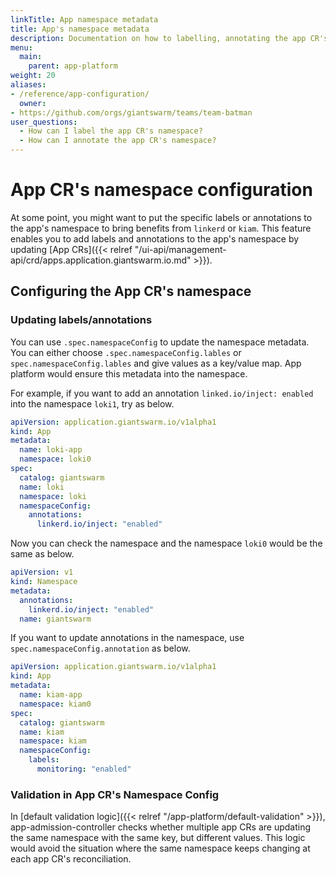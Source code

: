 ```yaml
---
linkTitle: App namespace metadata
title: App's namespace metadata
description: Documentation on how to labelling, annotating the app CR's namespace
menu:
  main:
    parent: app-platform
weight: 20
aliases:
- /reference/app-configuration/
  owner:
- https://github.com/orgs/giantswarm/teams/team-batman
user_questions:
  - How can I label the app CR's namespace?
  - How can I annotate the app CR's namespace?
---
```


# App CR's namespace configuration

At some point, you might want to put the specific labels or annotations to the app's namespace to bring benefits from `linkerd` or `kiam`.
This feature enables you to add labels and annotations to the app's namespace by updating [App CRs]({{< relref "/ui-api/management-api/crd/apps.application.giantswarm.io.md" >}}).

## Configuring the App CR's namespace

### Updating labels/annotations

You can use `.spec.namespaceConfig` to update the namespace metadata. You can either choose `.spec.namespaceConfig.lables` or 
`spec.namespaceConfig.lables` and give values as a key/value map. App platform would ensure this metadata into the namespace.

For example, if you want to add an annotation `linked.io/inject: enabled` into the namespace `loki1`, try as below.

```yaml
apiVersion: application.giantswarm.io/v1alpha1
kind: App
metadata:
  name: loki-app
  namespace: loki0
spec:
  catalog: giantswarm
  name: loki
  namespace: loki
  namespaceConfig:
    annotations:
      linkerd.io/inject: "enabled"
```

Now you can check the namespace and the namespace `loki0` would be the same as below.

```yaml
apiVersion: v1
kind: Namespace
metadata:
  annotations:
    linkerd.io/inject: "enabled"
  name: giantswarm
```

If you want to update annotations in the namespace, use `spec.namespaceConfig.annotation` as below.

```yaml
apiVersion: application.giantswarm.io/v1alpha1
kind: App
metadata:
  name: kiam-app
  namespace: kiam0
spec:
  catalog: giantswarm
  name: kiam
  namespace: kiam
  namespaceConfig:
    labels:
      monitoring: "enabled"
```

### Validation in App CR's Namespace Config

In [default validation logic]({{< relref "/app-platform/default-validation" >}}), app-admission-controller checks whether multiple app CRs are updating the same namespace with the same key, 
but different values. This logic would avoid the situation where the same namespace keeps changing at each app CR's reconciliation.